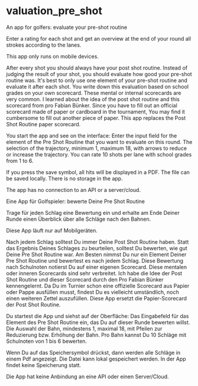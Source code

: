 # valuation_pre_shot

An app for golfers: evaluate your pre-shot routine

Enter a rating for each shot and get an overview at the end of your round
all strokes according to the lanes.

This app only runs on mobile devices.

After every shot you should always have your post shot routine.
Instead of judging the result of your shot, you should evaluate
how good your pre-shot routine was. It's best to only use one element of your pre-shot routine
and evaluate it after each shot. You write down this evaluation based on school grades
on your own scorecard. These mental or internal scorecards are very common.
I learned about the idea of the post shot routine and this scorecard from pro Fabian Bünker.
Since you have to fill out an official scorecard made of paper or cardboard in the tournament,
You may find it cumbersome to fill out another piece of paper.
This app replaces the Post Shot Routine paper scorecard.

You start the app and see on the interface:
Enter the input field for the element of the Pre Shot Routine that you want to evaluate on this round.
The selection of the trajectory, minimum 1, maximum 18, with arrows to reduce or increase the trajectory.
You can rate 10 shots per lane with school grades from 1 to 6.

If you press the save symbol, all hits will be displayed in a PDF.
The file can be saved locally. There is no storage in the app.

The app has no connection to an API or a server/cloud.


Eine App für Golfspieler: bewerte Deine Pre Shot Routine

Trage für jeden Schlag eine Bewertung ein und erhalte am Ende Deiner Runde einen Überblick über
alle Schläge nach den Bahnen.

Diese App läuft nur auf Mobilgeräten.

Nach jedem Schlag solltest Du immer Deine Post Shot Routine haben.
Statt das Ergebnis Deines Schlages zu beurteilen, solltest Du bewerten,
wie gut Deine Pre Shot Routine war. Am Besten nimmst Du nur ein Element Deiner Pre Shot Routine
und bewertest es nach jedem Schlag. Diese Bewertung nach Schulnoten notierst Du
auf einer eigenen Scorecard. Diese mentalen oder inneren Scorecards sind sehr verbreitet.
Ich habe die Idee der Post Shot Routine und dieser Scorecard durch den Pro Fabian Bünker kennengelernt.
Da Du im Turnier schon eine offizielle Scorecard aus Papier oder Pappe ausfüllen musst,
findest Du es vielleicht umständlich, noch einen weiteren Zettel auszufüllen.
Diese App ersetzt die Papier-Scorecard der Post Shot Routine.

Du startest die App und siehst auf der Oberfläche:
Das Eingabefeld für das Element des Pre Shot Routine ein, das Du auf dieser Runde bewerten willst.
Die Auswahl der Bahn, mindestens 1, maximal 18, mit Pfeilen zur Reduzierung bzw. Erhöhung der Bahn.
Pro Bahn kannst Du 10 Schläge mit Schulnoten von 1 bis 6 bewerten.

Wenn Du auf das Speichersymbol drückst, dann werden alle Schläge in einem Pdf angezeigt.
Die Datei kann lokal gespeichert werden. In der App findet keine Speicherung statt.

Die App hat keine Anbindung an eine API oder einen Server/Cloud.

